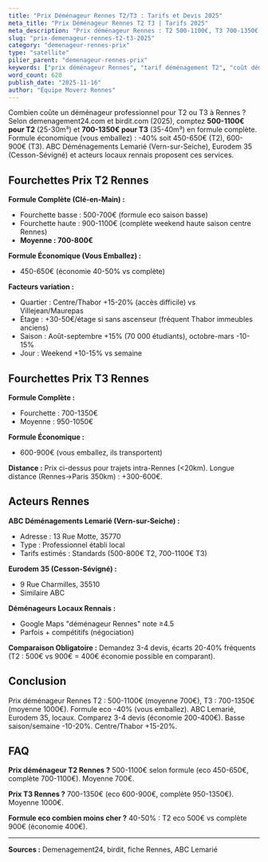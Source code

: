 ```yaml
---
title: "Prix Déménageur Rennes T2/T3 : Tarifs et Devis 2025"
meta_title: "Prix Déménageur Rennes T2 T3 | Tarifs 2025"
meta_description: "Prix déménageur Rennes : T2 500-1100€, T3 700-1350€ (demenagement24.com). ABC Lemarié, Eurodem 35. Formule eco -40%, devis comparaison économise 200-400€."
slug: "prix-demenageur-rennes-t2-t3-2025"
category: "demenageur-rennes-prix"
type: "satellite"
pilier_parent: "demenageur-rennes-prix"
keywords: ["prix déménageur Rennes", "tarif déménagement T2", "coût déménageur T3 Rennes"]
word_count: 620
publish_date: "2025-11-16"
author: "Équipe Moverz Rennes"
---
```


Combien coûte un déménageur professionnel pour T2 ou T3 à Rennes ? Selon demenagement24.com et birdit.com (2025), comptez **500-1100€ pour T2** (25-30m³) et **700-1350€ pour T3** (35-40m³) en formule complète. Formule économique (vous emballez) : -40% soit 450-650€ (T2), 600-900€ (T3). ABC Déménagements Lemarié (Vern-sur-Seiche), Eurodem 35 (Cesson-Sévigné) et acteurs locaux rennais proposent ces services.

## Fourchettes Prix T2 Rennes

**Formule Complète (Clé-en-Main) :**
- Fourchette basse : 500-700€ (formule eco saison basse)
- Fourchette haute : 900-1100€ (complète weekend haute saison centre Rennes)
- **Moyenne : 700-800€**

**Formule Économique (Vous Emballez) :**
- 450-650€ (économie 40-50% vs complète)

**Facteurs variation :**
- Quartier : Centre/Thabor +15-20% (accès difficile) vs Villejean/Maurepas
- Étage : +30-50€/étage si sans ascenseur (fréquent Thabor immeubles anciens)
- Saison : Août-septembre +15% (70 000 étudiants), octobre-mars -10-15%
- Jour : Weekend +10-15% vs semaine

## Fourchettes Prix T3 Rennes

**Formule Complète :**
- Fourchette : 700-1350€
- Moyenne : 950-1050€

**Formule Économique :**
- 600-900€ (vous emballez, ils transportent)

**Distance :** Prix ci-dessus pour trajets intra-Rennes (<20km). Longue distance (Rennes→Paris 350km) : +300-600€.

## Acteurs Rennes

**ABC Déménagements Lemarié (Vern-sur-Seiche) :**
- Adresse : 13 Rue Motte, 35770
- Type : Professionnel établi local
- Tarifs estimés : Standards (500-800€ T2, 700-1100€ T3)

**Eurodem 35 (Cesson-Sévigné) :**
- 9 Rue Charmilles, 35510
- Similaire ABC

**Déménageurs Locaux Rennais :**
- Google Maps "déménageur Rennes" note ≥4.5
- Parfois + compétitifs (négociation)

**Comparaison Obligatoire :** Demandez 3-4 devis, écarts 20-40% fréquents (T2 : 500€ vs 900€ = 400€ économie possible en comparant).

## Conclusion

Prix déménageur Rennes T2 : 500-1100€ (moyenne 700€), T3 : 700-1350€ (moyenne 1000€). Formule eco -40% (vous emballez). ABC Lemarié, Eurodem 35, locaux. Comparez 3-4 devis (économie 200-400€). Basse saison/semaine -10-20%. Centre/Thabor +15-20%.

## FAQ

**Prix déménageur T2 Rennes ?**
500-1100€ selon formule (eco 450-650€, complète 700-1100€). Moyenne 700€.

**Prix T3 Rennes ?**
700-1350€ (eco 600-900€, complète 950-1350€). Moyenne 1000€.

**Formule eco combien moins cher ?**
40-50% : T2 eco 500€ vs complète 900€ (économie 400€).

---
**Sources :** Demenagement24, birdit, fiche Rennes, ABC Lemarié

